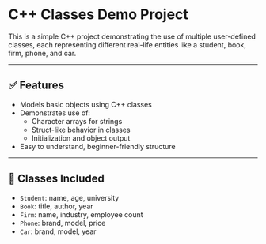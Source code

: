 # C++ Classes Demo Project

This is a simple C++ project demonstrating the use of multiple user-defined classes, each representing different real-life entities like a student, book, firm, phone, and car.

---

## ✅ Features

- Models basic objects using C++ classes
- Demonstrates use of:
  - Character arrays for strings
  - Struct-like behavior in classes
  - Initialization and object output
- Easy to understand, beginner-friendly structure

---

## 🧾 Classes Included

- `Student`: name, age, university
- `Book`: title, author, year
- `Firm`: name, industry, employee count
- `Phone`: brand, model, price
- `Car`: brand, model, year
